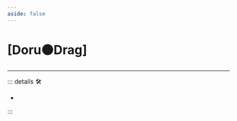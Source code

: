 ```yaml
---
aside: false
---
```

# <py>[Doru🟠Drag]</py>

---

<!-- =================================================== -->
<!-- =================================================== -->
<!-- =================================================== -->
<!-- =================================================== -->
<!-- =================================================== -->
::: details 🛠

-

:::
